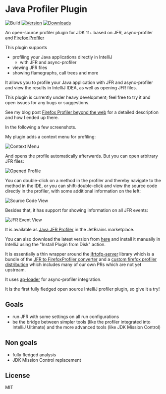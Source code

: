 # Java Profiler Plugin

![Build](https://github.com/parttimenerd/intellij-profiler-plugin/workflows/Build/badge.svg)
[![Version](https://img.shields.io/jetbrains/plugin/v/20937-java-jfr-profiler.svg)](https://plugins.jetbrains.com/plugin/20937-java-jfr-profiler)
[![Downloads](https://img.shields.io/jetbrains/plugin/d/20937-java-jfr-profiler.svg)](https://plugins.jetbrains.com/plugin/20937-java-jfr-profiler)

<!-- Plugin description -->

An open-source profiler plugin for JDK 11+ based on JFR, async-profiler
and [Firefox Profiler](https://github.com/firefox-devtools/profiler)

This plugin supports

- profiling your Java applications directly in IntelliJ
  - with JFR and async-profiler
- viewing JFR files
- showing flamegraphs, call trees and more

It allows you to profile your Java application with JFR and async-profiler and view the results in IntelliJ IDEA,
as well as opening JFR files.

This plugin is currently under heavy development; feel free to try it and open issues for any bugs or suggestions.

<!-- Plugin description end -->

See my blog post [Firefox Profiler beyond the web](https://mostlynerdless.de/blog/2023/01/31/firefox-profiler-beyond-the-web/)
for a detailed description and how I ended up there.

In the following a few screenshots.

My plugin adds a context menu for profiling:

![Context Menu](https://mostlynerdless.de/wp-content/uploads/2023/01/Screenshot-2023-01-27-at-12.31.55-2048x1230.png)

And opens the profile automatically afterwards. But you can open arbitrary JFR files:

![Opened Profile](https://mostlynerdless.de/wp-content/uploads/2023/01/Screenshot-2023-01-27-at-12.32.55-2048x1230.png)

You can double-click on a method in the profiler and thereby navigate to the method in the IDE, or
you can shift-double-click and view the source code directly in the profiler, with some additional
information on the left:

![Source Code View](https://mostlynerdless.de/wp-content/uploads/2023/01/Screenshot-2023-01-27-at-12.34.45-1-2048x1230.png)

Besides that, it has support for showing information on all JFR events:

![JFR Event View](https://mostlynerdless.de/wp-content/uploads/2023/01/Screenshot-2023-01-27-at-12.33.49-2048x1230.png)

It is available as [Java JFR Profiler](https://plugins.jetbrains.com/plugin/20937-java-jfr-profiler)
in the JetBrains marketplace.

You can also download the latest version from
[here](https://github.com/parttimenerd/intellij-profiler-plugin/releases/download/latest/Java.JFR.Profiler-all.jar)
and install it manually in IntelliJ using the "Install Plugin from Disk" action.

It is essentially a thin wrapper around the [jfrtofp-server](https://github.com/parttimenerd/jfrtofp-server) library
which is a bundle of the [JFR to FirefoxProfiler converter](https://github.com/parttimenerd/jfrtofp) and a
[custom firefox profiler distribution](https://github.com/parttimenerd/firefox-profiler/tree/merged)
which includes many of our own PRs which are not yet upstream.

It uses [ap-loader](https://github.com/jvm-profiling-tools/ap-loader) for async-profiler integration.

It is the first fully fledged open source IntelliJ profiler plugin, so give it a try!

## Goals
- run JFR with some settings on all run configurations
- be the bridge between simpler tools (like the profiler integrated into IntelliJ Ultimate) and the more advanced
  tools (like JDK Mission Control)

## Non goals
- fully fledged analysis
- JDK Mission Control replacement

## License
MIT